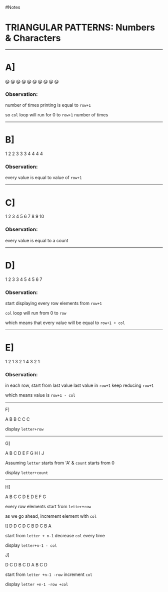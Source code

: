 #Notes

# TRIANGULAR PATTERNS: Numbers & Characters

---

# A]

@
@ @
@ @ @
@ @ @ @

### Observation:

number of times printing is equal to `row+1`

so `col` loop will run for 0 to `row+1` number of times

---

# B]

1
2 2
3 3 3
4 4 4 4

### Observation:

every value is equal to value of `row+1`

---

# C]

1
2 3
4 5 6
7 8 9 10

### Observation:

every value is equal to a count

---

# D]

1
2 3
3 4 5
4 5 6 7

### Observation:

start displaying every row elements from `row+1`

`col` loop will run from 0 to `row`

which means that every value will be equal to
`row+1 + col`

---

# E]

1
2 1
3 2 1
4 3 2 1

### Observation:

in each row, start from last value
last value in `row+1`
keep reducing `row+1`

which means
value is
`row+1 - col`

---

F]

A
B B
C C C

display `letter+row`

---

G]

A
B C
D E F
G H I J

Assuming `letter` starts from 'A' & `count` starts from 0

display `letter+count`

---

H]

A
B C
C D E
D E F G

every row elements start from `letter+row`

as we go ahead, increment element with `col`

I]
D
D C
D C B
D C B A

start from `letter + n-1`
decrease `col` every time

display `letter+n-1 - col`

J]

D
C D
B C D
A B C D

start from `letter +n-1 -row`
increment `col`

display `letter +n-1 -row +col`
